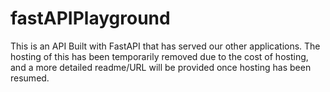 # fastAPIPlayground

This is an API Built with FastAPI that has served our other applications. The hosting of this has been temporarily removed due to the cost of hosting, and a more detailed readme/URL will be provided once hosting has been resumed. 
